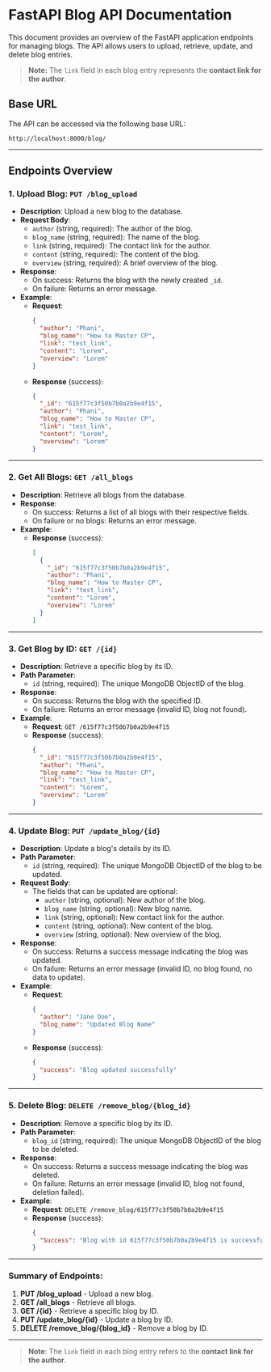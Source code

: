 # FastAPI Blog API Documentation

This document provides an overview of the FastAPI application endpoints for managing blogs. The API allows users to upload, retrieve, update, and delete blog entries. 

> **Note:** The `link` field in each blog entry represents the **contact link for the author**.

## Base URL

The API can be accessed via the following base URL:
```
http://localhost:8000/blog/
```

---

## Endpoints Overview

### 1. **Upload Blog**: `PUT /blog_upload`
- **Description**: Upload a new blog to the database.
- **Request Body**:
  - `author` (string, required): The author of the blog.
  - `blog_name` (string, required): The name of the blog.
  - `link` (string, required): The contact link for the author.
  - `content` (string, required): The content of the blog.
  - `overview` (string, required): A brief overview of the blog.
- **Response**:
  - On success: Returns the blog with the newly created `_id`.
  - On failure: Returns an error message.
- **Example**:
  - **Request**:
    ```json
    {
      "author": "Phani",
      "blog_name": "How to Master CP",
      "link": "test_link",
      "content": "Lorem",
      "overview": "Lorem"
    }
    ```
  - **Response** (success):
    ```json
    {
      "_id": "615f77c3f50b7b0a2b9e4f15",
      "author": "Phani",
      "blog_name": "How to Master CP",
      "link": "test_link",
      "content": "Lorem",
      "overview": "Lorem"
    }
    ```

---

### 2. **Get All Blogs**: `GET /all_blogs`
- **Description**: Retrieve all blogs from the database.
- **Response**:
  - On success: Returns a list of all blogs with their respective fields.
  - On failure or no blogs: Returns an error message.
- **Example**:
  - **Response** (success):
    ```json
    [
      {
        "_id": "615f77c3f50b7b0a2b9e4f15",
        "author": "Phani",
        "blog_name": "How to Master CP",
        "link": "test_link",
        "content": "Lorem",
        "overview": "Lorem"
      }
    ]
    ```

---

### 3. **Get Blog by ID**: `GET /{id}`
- **Description**: Retrieve a specific blog by its ID.
- **Path Parameter**:
  - `id` (string, required): The unique MongoDB ObjectID of the blog.
- **Response**:
  - On success: Returns the blog with the specified ID.
  - On failure: Returns an error message (invalid ID, blog not found).
- **Example**:
  - **Request**: `GET /615f77c3f50b7b0a2b9e4f15`
  - **Response** (success):
    ```json
    {
      "_id": "615f77c3f50b7b0a2b9e4f15",
      "author": "Phani",
      "blog_name": "How to Master CP",
      "link": "test_link",
      "content": "Lorem",
      "overview": "Lorem"
    }
    ```

---

### 4. **Update Blog**: `PUT /update_blog/{id}`
- **Description**: Update a blog's details by its ID.
- **Path Parameter**:
  - `id` (string, required): The unique MongoDB ObjectID of the blog to be updated.
- **Request Body**:
  - The fields that can be updated are optional:
    - `author` (string, optional): New author of the blog.
    - `blog_name` (string, optional): New blog name.
    - `link` (string, optional): New contact link for the author.
    - `content` (string, optional): New content of the blog.
    - `overview` (string, optional): New overview of the blog.
- **Response**:
  - On success: Returns a success message indicating the blog was updated.
  - On failure: Returns an error message (invalid ID, no blog found, no data to update).
- **Example**:
  - **Request**:
    ```json
    {
      "author": "Jane Doe",
      "blog_name": "Updated Blog Name"
    }
    ```
  - **Response** (success):
    ```json
    {
      "success": "Blog updated successfully"
    }
    ```

---

### 5. **Delete Blog**: `DELETE /remove_blog/{blog_id}`
- **Description**: Remove a specific blog by its ID.
- **Path Parameter**:
  - `blog_id` (string, required): The unique MongoDB ObjectID of the blog to be deleted.
- **Response**:
  - On success: Returns a success message indicating the blog was deleted.
  - On failure: Returns an error message (invalid ID, blog not found, deletion failed).
- **Example**:
  - **Request**: `DELETE /remove_blog/615f77c3f50b7b0a2b9e4f15`
  - **Response** (success):
    ```json
    {
      "Success": "Blog with id 615f77c3f50b7b0a2b9e4f15 is successfully deleted"
    }
    ```

---

### Summary of Endpoints:

1. **PUT /blog_upload** - Upload a new blog.
2. **GET /all_blogs** - Retrieve all blogs.
3. **GET /{id}** - Retrieve a specific blog by ID.
4. **PUT /update_blog/{id}** - Update a blog by ID.
5. **DELETE /remove_blog/{blog_id}** - Remove a blog by ID.

---

> **Note**: The `link` field in each blog entry refers to the **contact link for the author**.